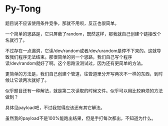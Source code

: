 # Py-Tong

题目说不应该使用条件竞争，那就不用呗，反正也很简单。

一个简单的思路是，它只屏蔽了random，既然这样，那我就自己创建个链接改个名就行了。

不过存在一点漏洞，它读/dev/random或者/dev/urandom是停不下来的。这就导致我们程序无法结束。那很简单的另一个思路，我们自己写个程序读/dev/random就好了啊。这个思路没测试过，因为还有更简单的方法。

更简单的方法是，我们自己创建个管道，往管道里分开写两次不一样的东西，到时候让它读两次就好了。

似乎题目还有一种解法，就是第二次读取的时候文件。似乎可以用比较麻烦的方法做到？

具体见payload吧，不过我觉得应该还有其它解法。

虽然我的payload不是100%能跑出结果，但是手打每次都出，不知道为什么。

